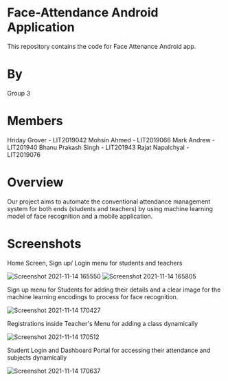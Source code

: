 # Face-Attendance Android Application
This repository contains the code for Face Attenance Android app. 

# By 
Group 3 

# Members
Hriday Grover - LIT2019042 
Mohsin Ahmed - LIT2019066 
Mark Andrew - LIT201940 
Bhanu Prakash Singh - LIT201943
Rajat Napalchyal - LIT2019076

# Overview
Our project aims to automate the conventional attendance management system for both ends (students and teachers) by using machine learning model 
of face recognition and a mobile application.

# Screenshots

Home Screen, Sign up/ Login  menu for students and teachers

![Screenshot 2021-11-14 165550](https://user-images.githubusercontent.com/57047418/141684266-fcaa8aeb-9b64-42f3-abe0-eb0e74d5d9ea.png) ![Screenshot 2021-11-14 165805](https://user-images.githubusercontent.com/57047418/141684461-ae68c7aa-6ea5-4fa8-b9ed-a7b1ac3744a7.png)


Sign up menu for Students for adding their details and a clear image for the machine learning encodings to process for face recognition. 

![Screenshot 2021-11-14 170427](https://user-images.githubusercontent.com/57047418/141684533-f7804463-c03f-4e43-b289-2905d3da67b5.png)

Registrations inside Teacher's Menu for adding a class dynamically

![Screenshot 2021-11-14 170512](https://user-images.githubusercontent.com/57047418/141684559-c8d9da2d-1d96-414b-9a21-2e0c357fffec.png)


Student Login and Dashboard Portal for accessing their attendance and subjects dynamically

![Screenshot 2021-11-14 170637](https://user-images.githubusercontent.com/57047418/141684612-8846f4e7-ef5b-4b07-8a05-eeebb21965e9.png)
